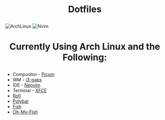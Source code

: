 <h1><p align="center">Dotfiles</p></h1>

![ArchLinux](https://user-images.githubusercontent.com/114831362/222737604-8c16f227-f977-40a3-875c-34835bf05d4e.png)
![Nvim](https://user-images.githubusercontent.com/114831362/222738215-803618b4-660e-4e6c-8a33-4d4d378a157d.png)
  
<h1><p align="center">Currently Using Arch Linux and the Following:</p></h1>
<ul>
  <li>Compositor - <a href="https://github.com/yshui/picom">Picom</a></li>
  <li>WM - <a href="https://i3wm.org/">i3-gaps</a></li>
  <li>IDE - <a href="https://github.com/neovim/neovim">Neovim</a></li>
  <li>Terminal - <a href="https://github.com/xfce-mirror/xfce4-terminal">XFCE</a></li>
  <li><a href="https://github.com/davatorium/rofi">Rofi</a></li>
  <li><a href="https://github.com/polybar/polybar">Polybar</a></li>
  <li><a href="https://github.com/fish-shell/fish-shell">Fish</a></li>
  <li><a href="https://github.com/oh-my-fish/oh-my-fish">Oh-My-Fish</a></li>
</ul>
  

